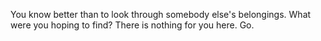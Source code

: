 You know better than to look through somebody else's belongings. What were you hoping to find?
There is nothing for you here.
Go.
